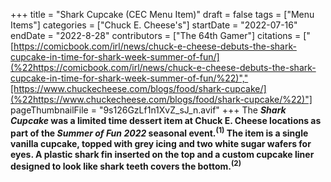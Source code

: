 +++
title = "Shark Cupcake (CEC Menu Item)"
draft = false
tags = ["Menu Items"]
categories = ["Chuck E. Cheese's"]
startDate = "2022-07-16"
endDate = "2022-8-28"
contributors = ["The 64th Gamer"]
citations = ["[https://comicbook.com/irl/news/chuck-e-cheese-debuts-the-shark-cupcake-in-time-for-shark-week-summer-of-fun/](%22https://comicbook.com/irl/news/chuck-e-cheese-debuts-the-shark-cupcake-in-time-for-shark-week-summer-of-fun/%22)","[https://www.chuckecheese.com/blogs/food/shark-cupcake/](%22https://www.chuckecheese.com/blogs/food/shark-cupcake/%22)"]
pageThumbnailFile = "9s126GzLf1n1XvZ_sJ_n.avif"
+++
The ***Shark Cupcake* was a limited time dessert item at Chuck E. Cheese locations as part of the *Summer of Fun 2022* seasonal event.<sup>(1)</sup>
The item is a single vanilla cupcake, topped with grey icing and two white sugar wafers for eyes. A plastic shark fin inserted on the top and a custom cupcake liner designed to look like shark teeth covers the bottom.<sup>(2)</sup>**
